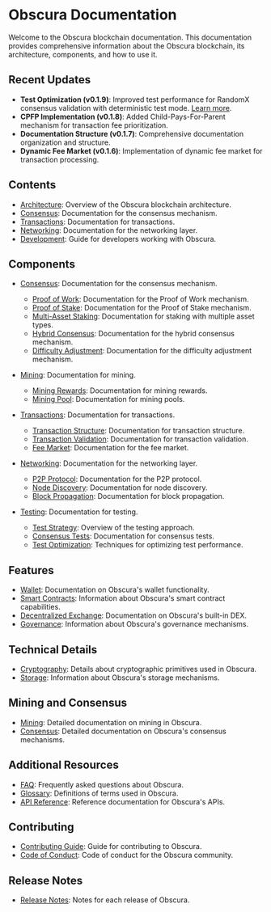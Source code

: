 # Obscura Documentation

Welcome to the Obscura blockchain documentation. This documentation provides comprehensive information about the Obscura blockchain, its architecture, components, and how to use it.

## Recent Updates

- **Test Optimization (v0.1.9)**: Improved test performance for RandomX consensus validation with deterministic test mode. [Learn more](testing/test_optimization.md).
- **CPFP Implementation (v0.1.8)**: Added Child-Pays-For-Parent mechanism for transaction fee prioritization.
- **Documentation Structure (v0.1.7)**: Comprehensive documentation organization and structure.
- **Dynamic Fee Market (v0.1.6)**: Implementation of dynamic fee market for transaction processing.

## Contents

- [Architecture](architecture.md): Overview of the Obscura blockchain architecture.
- [Consensus](consensus.md): Documentation for the consensus mechanism.
- [Transactions](transactions.md): Documentation for transactions.
- [Networking](networking.md): Documentation for the networking layer.
- [Development](development.md): Guide for developers working with Obscura.

## Components

- [Consensus](consensus/): Documentation for the consensus mechanism.
  - [Proof of Work](consensus/pow.md): Documentation for the Proof of Work mechanism.
  - [Proof of Stake](consensus/pos.md): Documentation for the Proof of Stake mechanism.
  - [Multi-Asset Staking](consensus/multi_asset_staking.md): Documentation for staking with multiple asset types.
  - [Hybrid Consensus](consensus/hybrid.md): Documentation for the hybrid consensus mechanism.
  - [Difficulty Adjustment](consensus/difficulty.md): Documentation for the difficulty adjustment mechanism.

- [Mining](mining/): Documentation for mining.
  - [Mining Rewards](mining_rewards/): Documentation for mining rewards.
  - [Mining Pool](mining/pool.md): Documentation for mining pools.

- [Transactions](transactions/): Documentation for transactions.
  - [Transaction Structure](transactions/structure.md): Documentation for transaction structure.
  - [Transaction Validation](transactions/validation.md): Documentation for transaction validation.
  - [Fee Market](transactions/fee_market.md): Documentation for the fee market.

- [Networking](networking/): Documentation for the networking layer.
  - [P2P Protocol](networking/p2p.md): Documentation for the P2P protocol.
  - [Node Discovery](networking/discovery.md): Documentation for node discovery.
  - [Block Propagation](networking/propagation.md): Documentation for block propagation.

- [Testing](testing/): Documentation for testing.
  - [Test Strategy](testing/test_strategy.md): Overview of the testing approach.
  - [Consensus Tests](testing/consensus_tests.md): Documentation for consensus tests.
  - [Test Optimization](testing/test_optimization.md): Techniques for optimizing test performance.

## Features

- [Wallet](wallet/index.md): Documentation on Obscura's wallet functionality.
- [Smart Contracts](smart_contracts/index.md): Information about Obscura's smart contract capabilities.
- [Decentralized Exchange](dex/index.md): Documentation on Obscura's built-in DEX.
- [Governance](governance/index.md): Information about Obscura's governance mechanisms.

## Technical Details

- [Cryptography](crypto/index.md): Details about cryptographic primitives used in Obscura.
- [Storage](storage/index.md): Information about Obscura's storage mechanisms.

## Mining and Consensus

- [Mining](mining/index.md): Detailed documentation on mining in Obscura.
- [Consensus](consensus/index.md): Detailed documentation on Obscura's consensus mechanisms.

## Additional Resources

- [FAQ](faq.md): Frequently asked questions about Obscura.
- [Glossary](glossary.md): Definitions of terms used in Obscura.
- [API Reference](api/index.md): Reference documentation for Obscura's APIs.

## Contributing

- [Contributing Guide](contributing.md): Guide for contributing to Obscura.
- [Code of Conduct](code_of_conduct.md): Code of conduct for the Obscura community.

## Release Notes

- [Release Notes](release_notes.md): Notes for each release of Obscura. 